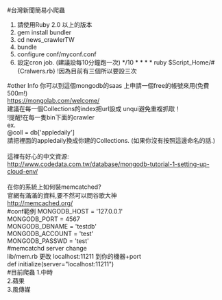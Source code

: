 #台灣新聞簡易小爬蟲
1. 請使用Ruby 2.0 以上的版本
2. gem install bundler
3. cd news_crawlerTW
4. bundle
5. configure conf/myconf.conf
6. 設定cron job. (建議設每10分鐘跑一次)
*/10 * * * * ruby $Script_Home/#{Cralwers.rb}
!因為目前有三個所以要設三次

#other Info
你可以到這個mongodb的saas 上申請一個free的帳號來用(免費500m!)<br>
https://mongolab.com/welcome/<br>
建議在每一個Collections的index把url設成 unqui避免重複抓取！<br>
!提醒!在每一隻bin下面的crawler<br>
ex.<br>
@coll = db['appledaily']<br>
請把裡面的appledaily換成你建的Collections. (如果你沒有按照這邊命名的話.)<br>
<br>
這裡有好心的中文資源:<br>
http://www.codedata.com.tw/database/mongodb-tutorial-1-setting-up-cloud-env/<br>
<br>
在你的系統上如何裝memcatched?<br>
官網有滿滿的資料,要不然可以問谷歌大神<br>
http://memcached.org/<br>
#conf範例
MONGODB_HOST = '127.0.0.1'<br>
MONGODB_PORT = 4567<br>
MONGODB_DBNAME = 'testdb'<br>
MONGODB_ACCOUNT = 'test'<br>
MONGODB_PASSWD = 'test'<br>
#memcatchd server change<br>
lib/mem.rb
更改 localhost:11211 到你的機器+port<br>
def initialize(server="localhost:11211")<br>
#目前爬蟲
1.中時<br>
2.蘋果<br>
3.風傳媒<br>
